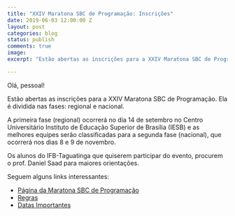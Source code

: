 ```yaml
---
title: "XXIV Maratona SBC de Programação: Inscrições"
date: 2019-06-03 12:00:00 Z
layout: post
categories: blog
status: publish
comments: true
image:
excerpt: "Estão abertas as inscrições para a XXIV Maratona SBC de Programação."

---
```



Olá, pessoal!

Estão abertas as inscrições para a XXIV Maratona SBC de Programação. Ela é dividida nas fases: regional e nacional.

A primeira fase (regional) ocorrerá no dia 14 de setembro no Centro Universitário Instituto de Educação Superior de Brasília (IESB) e as melhores equipes serão classificadas para a segunda fase (nacional), que ocorrerá nos dias 8 e 9 de novembro.

Os alunos do IFB-Taguatinga que quiserem participar do evento, procurem o prof. Daniel Saad para maiores orientações.

Seguem alguns links interessantes:
- [Página da Maratona SBC de Programação](http://maratona.ime.usp.br)
- [Regras](http://maratona.ime.usp.br/sobre19.html)
- [Datas Importantes](http://maratona.ime.usp.br/datas19.html)
